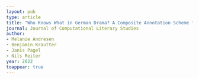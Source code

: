 ```yaml
---
layout: pub
type: article
title: "Who Knows What in German Drama? A Composite Annotation Scheme for Knowledge Transfer - Annotation, Evaluation, and Analysis"
journal: Journal of Computational Literary Studies
author:
- Melanie Andresen
- Benjamin Krautter
- Janis Pagel
- Nils Reiter
year: 2022
toappear: true
---
```

